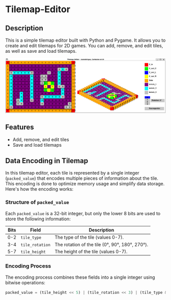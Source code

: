 # Tilemap-Editor

## Description

This is a simple tilemap editor built with Python and Pygame. It allows you to create and edit tilemaps for 2D games. You can add, remove, and edit tiles, as well as save and load tilemaps.

![image](./image.png)

## Features
- Add, remove, and edit tiles
- Save and load tilemaps

## Data Encoding in Tilemap

In this tilemap editor, each tile is represented by a single integer (`packed_value`) that encodes multiple pieces of information about the tile. This encoding is done to optimize memory usage and simplify data storage. Here's how the encoding works:

### Structure of `packed_value`

Each `packed_value` is a 32-bit integer, but only the lower 8 bits are used to store the following information:

| Bits  | Field         | Description                              |
|-------|---------------|------------------------------------------|
| 0-2   | `tile_type`   | The type of the tile (values 0-7).       |
| 3-4   | `tile_rotation` | The rotation of the tile (0°, 90°, 180°, 270°). |
| 5-7   | `tile_height` | The height of the tile (values 0-7).     |

### Encoding Process

The encoding process combines these fields into a single integer using bitwise operations:

```python
packed_value = (tile_height << 5) | (tile_rotation << 3) | (tile_type & 0b111)
```
